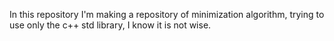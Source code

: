In this repository I'm making a repository of minimization algorithm, trying to use only the c++ std library, I know it is not wise.